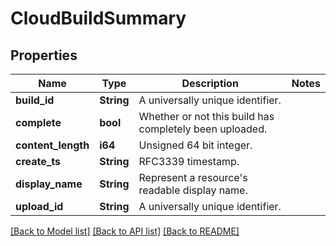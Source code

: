 # CloudBuildSummary

## Properties

Name | Type | Description | Notes
------------ | ------------- | ------------- | -------------
**build_id** | **String** | A universally unique identifier. | 
**complete** | **bool** | Whether or not this build has completely been uploaded. | 
**content_length** | **i64** | Unsigned 64 bit integer. | 
**create_ts** | **String** | RFC3339 timestamp. | 
**display_name** | **String** | Represent a resource's readable display name. | 
**upload_id** | **String** | A universally unique identifier. | 

[[Back to Model list]](../README.md#documentation-for-models) [[Back to API list]](../README.md#documentation-for-api-endpoints) [[Back to README]](../README.md)


